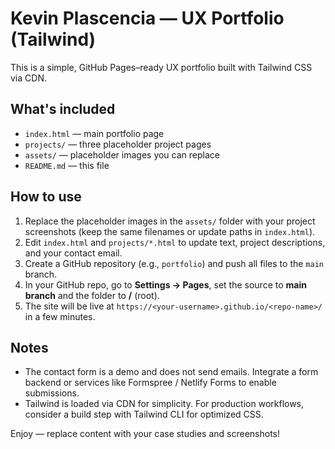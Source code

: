 # Kevin Plascencia — UX Portfolio (Tailwind)

This is a simple, GitHub Pages–ready UX portfolio built with Tailwind CSS via CDN.

## What's included
- `index.html` — main portfolio page
- `projects/` — three placeholder project pages
- `assets/` — placeholder images you can replace
- `README.md` — this file

## How to use
1. Replace the placeholder images in the `assets/` folder with your project screenshots (keep the same filenames or update paths in `index.html`).
2. Edit `index.html` and `projects/*.html` to update text, project descriptions, and your contact email.
3. Create a GitHub repository (e.g., `portfolio`) and push all files to the `main` branch.
4. In your GitHub repo, go to **Settings → Pages**, set the source to **main branch** and the folder to **/** (root).
5. The site will be live at `https://<your-username>.github.io/<repo-name>/` in a few minutes.

## Notes
- The contact form is a demo and does not send emails. Integrate a form backend or services like Formspree / Netlify Forms to enable submissions.
- Tailwind is loaded via CDN for simplicity. For production workflows, consider a build step with Tailwind CLI for optimized CSS.

Enjoy — replace content with your case studies and screenshots!
